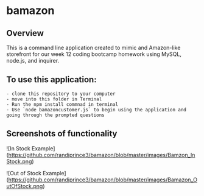 # bamazon

## Overview 
This is a command line application created to mimic and Amazon-like storefront for our week 12 coding bootcamp homework using MySQL, node.js, and inquirer.

## To use this application:
    - clone this repository to your computer
    - move into this folder in Terminal
    - Run the npm install commnad in terminal
    - Use `node bamazoncustomer.js` to begin using the application and going through the prompted questions

## Screenshots of functionality 

![In Stock Example] 
(https://github.com/randiprince3/bamazon/blob/master/images/Bamzon_InStock.png)

![Out of Stock Example] 
(https://github.com/randiprince3/bamazon/blob/master/images/Bamazon_OutOfStock.png)



